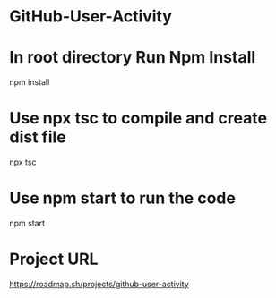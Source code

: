 # GitHub-User-Activity

# In root directory Run Npm Install

npm install

# Use npx tsc to compile and create dist file

npx tsc

# Use npm start to run the code

npm start

# Project URL

https://roadmap.sh/projects/github-user-activity

